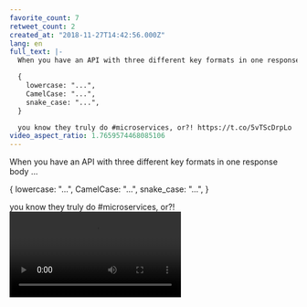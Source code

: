 ```yaml
---
favorite_count: 7
retweet_count: 2
created_at: "2018-11-27T14:42:56.000Z"
lang: en
full_text: |-
  When you have an API with three different key formats in one response body ...

  {
    lowercase: "...",
    CamelCase: "...",
    snake_case: "...",
  }

  you know they truly do #microservices, or?! https://t.co/5vTScDrpLo
video_aspect_ratio: 1.7659574468085106
---
```


When you have an API with three different key formats in one response body ...

{ lowercase: "...", CamelCase: "...", snake_case: "...", }

you know they truly do #microservices, or?!
![Embedded Video](https://twitter-media-coderbyheart.s3.eu-north-1.amazonaws.com/1067428566038589442-DtBEfU9V4AEZJcE.mp4)
